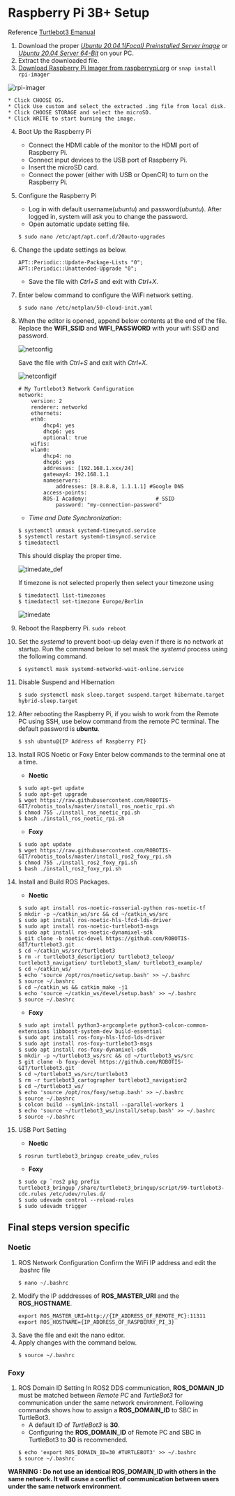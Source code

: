# Raspberry Pi 3B+ Setup
Reference [Turtlebot3 Emanual](https://emanual.robotis.com/docs/en/platform/turtlebot3/sbc_setup/#sbc-setup)
1. Download the proper [*Ubuntu 20.04.1(Focal) Preinstalled Server image*](http://cdimage.ubuntu.com/ubuntu-server/focal/daily-preinstalled/current/) or [*Ubuntu 20.04 Server 64-Bit*](https://ubuntu.com/download/raspberry-pi) on your PC.
2. Extract the downloaded file.
3. [Download Raspberry Pi Imager from raspberrypi.org](https://www.raspberrypi.org/software/) or `snap install rpi-imager`

![rpi-imager](images/rpi_imager.gif)

    * Click CHOOSE OS.
    * Click Use custom and select the extracted .img file from local disk.
    * Click CHOOSE STORAGE and select the microSD.
    * Click WRITE to start burning the image.

4. Boot Up the Raspberry Pi
    * Connect the HDMI cable of the monitor to the HDMI port of Raspberry Pi.
    * Connect input devices to the USB port of Raspberry Pi.
    * Insert the microSD card.
    * Connect the power (either with USB or OpenCR) to turn on the Raspberry Pi.
5. Configure the Raspberry Pi
    * Log in with default username(*ubuntu*) and password(*ubuntu*). After logged in, system will ask you to change the password.
    * Open automatic update setting file.
    ```
    $ sudo nano /etc/apt/apt.conf.d/20auto-upgrades
    ```
6. Change the update settings as below.
    ```
    APT::Periodic::Update-Package-Lists "0";
    APT::Periodic::Unattended-Upgrade "0";
    ```
    * Save the file with *Ctrl+S* and exit with *Ctrl+X*.
7. Enter below command to configure the WiFi network setting.
    ```
    $ sudo nano /etc/netplan/50-cloud-init.yaml
    ```
8. When the editor is opened, append below contents at the end of the file.
    Replace the **WIFI_SSID** and **WIFI_PASSWORD** with your wifi SSID and password.
    
    ![netconfig](images/ros2_sbc_netcfg.png)

    Save the file with *Ctrl+S* and exit with *Ctrl+X*.

    ![netconfigif](images/network_setup.gif)

    ```
    # My Turtlebot3 Network Configuration
    network:
        version: 2
        renderer: networkd
        ethernets:
        eth0:
            dhcp4: yes
            dhcp6: yes
            optional: true
        wifis:
        wlan0:
            dhcp4: no
            dhcp6: yes
            addresses: [192.168.1.xxx/24]
            gateway4: 192.168.1.1
            nameservers:
                addresses: [8.8.8.8, 1.1.1.1] #Google DNS
            access-points:
            ROS-I Academy:                      # SSID
                password: "my-connection-password"
    ```
    * *Time and Date Synchronization*: 
    ```
    $ systemctl unmask systemd-timesyncd.service
    $ systemctl restart systemd-timsyncd.service
    $ timedatectl
    ```
    This should display the proper time. 

    ![timedate_def](images/timedate_def.png)

    If timezone is not selected properly then select your timezone using
    ```
    $ timedatectl list-timezones
    $ timedatectl set-timezone Europe/Berlin
    ```

    ![timedate](images/finaltimedate.png)

9. Reboot the Raspberry Pi.
    `sudo reboot`
10. Set the *systemd* to prevent boot-up delay even if there is no network at startup. Run the command below to set mask the *systemd* process using the following command.
    ```
    $ systemctl mask systemd-networkd-wait-online.service
    ```
11. Disable Suspend and Hibernation
    ```
    $ sudo systemctl mask sleep.target suspend.target hibernate.target hybrid-sleep.target
    ```
12. After rebooting the Raspberry Pi, if you wish to work from the Remote PC using SSH, use below command from the remote PC terminal. The default password is **ubuntu**.
    ```
    $ ssh ubuntu@{IP Address of Raspberry PI}
    ```
13. Install ROS Noetic or Foxy Enter below commands to the terminal one at a time.
    * **Noetic**
    ```
    $ sudo apt-get update
    $ sudo apt-get upgrade
    $ wget https://raw.githubusercontent.com/ROBOTIS-GIT/robotis_tools/master/install_ros_noetic_rpi.sh
    $ chmod 755 ./install_ros_noetic_rpi.sh
    $ bash ./install_ros_noetic_rpi.sh
    ```
    * **Foxy**
    ```
    $ sudo apt update
    $ wget https://raw.githubusercontent.com/ROBOTIS-GIT/robotis_tools/master/install_ros2_foxy_rpi.sh
    $ chmod 755 ./install_ros2_foxy_rpi.sh
    $ bash ./install_ros2_foxy_rpi.sh
    ```
14. Install and Build ROS Packages.
    * **Noetic**
    ```
    $ sudo apt install ros-noetic-rosserial-python ros-noetic-tf
    $ mkdir -p ~/catkin_ws/src && cd ~/catkin_ws/src
    $ sudo apt install ros-noetic-hls-lfcd-lds-driver
    $ sudo apt install ros-noetic-turtlebot3-msgs
    $ sudo apt install ros-noetic-dynamixel-sdk
    $ git clone -b noetic-devel https://github.com/ROBOTIS-GIT/turtlebot3.git
    $ cd ~/catkin_ws/src/turtlebot3
    $ rm -r turtlebot3_description/ turtlebot3_teleop/ turtlebot3_navigation/ turtlebot3_slam/ turtlebot3_example/
    $ cd ~/catkin_ws/
    $ echo 'source /opt/ros/noetic/setup.bash' >> ~/.bashrc
    $ source ~/.bashrc
    $ cd ~/catkin_ws && catkin_make -j1
    $ echo 'source ~/catkin_ws/devel/setup.bash' >> ~/.bashrc
    $ source ~/.bashrc
    ```
    * **Foxy**
    ```
    $ sudo apt install python3-argcomplete python3-colcon-common-extensions libboost-system-dev build-essential
    $ sudo apt install ros-foxy-hls-lfcd-lds-driver
    $ sudo apt install ros-foxy-turtlebot3-msgs
    $ sudo apt install ros-foxy-dynamixel-sdk
    $ mkdir -p ~/turtlebot3_ws/src && cd ~/turtlebot3_ws/src
    $ git clone -b foxy-devel https://github.com/ROBOTIS-GIT/turtlebot3.git
    $ cd ~/turtlebot3_ws/src/turtlebot3
    $ rm -r turtlebot3_cartographer turtlebot3_navigation2
    $ cd ~/turtlebot3_ws/
    $ echo 'source /opt/ros/foxy/setup.bash' >> ~/.bashrc
    $ source ~/.bashrc
    $ colcon build --symlink-install --parallel-workers 1
    $ echo 'source ~/turtlebot3_ws/install/setup.bash' >> ~/.bashrc
    $ source ~/.bashrc
    ```
15. USB Port Setting
    * **Noetic**
    ```
    $ rosrun turtlebot3_bringup create_udev_rules
    ```
    * **Foxy**
    ```
    $ sudo cp `ros2 pkg prefix turtlebot3_bringup`/share/turtlebot3_bringup/script/99-turtlebot3-cdc.rules /etc/udev/rules.d/
    $ sudo udevadm control --reload-rules
    $ sudo udevadm trigger
    ```
## Final steps version specific
### Noetic
1. ROS Network Configuration Confirm the WiFi IP address and edit the .bashrc file
    ```
    $ nano ~/.bashrc
    ```
2. Modify the IP adddresses of **ROS_MASTER_URI** and the **ROS_HOSTNAME**.
    ```
    export ROS_MASTER_URI=http://{IP_ADDRESS_OF_REMOTE_PC}:11311
    export ROS_HOSTNAME={IP_ADDRESS_OF_RASPBERRY_PI_3}
    ```
3. Save the file and exit the nano editor.
4. Apply changes with the command below.
    ```
    $ source ~/.bashrc
    ```
### Foxy
1. ROS Domain ID Setting In ROS2 DDS communication, **ROS_DOMAIN_ID** must be matched between *Remote PC* and *TurtleBot3* for communication under the same network environment. Following commands shows how to assign a **ROS_DOMAIN_ID** to SBC in TurtleBot3.
    * A default ID of *TurtleBot3* is **30**.
    * Configuring the **ROS_DOMAIN_ID** of Remote PC and SBC in TurtleBot3 to **30** is recommended.
    ```
    $ echo 'export ROS_DOMAIN_ID=30 #TURTLEBOT3' >> ~/.bashrc
    $ source ~/.bashrc
    ```
**WARNING : Do not use an identical ROS_DOMAIN_ID with others in the same network. It will cause a conflict of communication between users under the same network environment.**